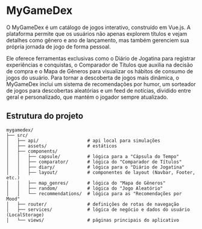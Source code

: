 # MyGameDex
O MyGameDex é um catálogo de jogos interativo, construído em Vue.js. A plataforma permite que os usuários não apenas explorem títulos e vejam detalhes como gênero e ano de lançamento, mas também gerenciem sua própria jornada de jogo de forma pessoal.

Ele oferece ferramentas exclusivas como o Diário de Jogatina para registrar experiências e conquistas, o Comparador de Títulos que auxilia na decisão de compra e o Mapa de Gêneros para visualizar os hábitos de consumo de jogos do usuário. Para tornar a descoberta de jogos mais dinâmica, o MyGameDex inclui um sistema de recomendações por humor, um sorteador de jogos para descobertas aleatórias e um feed de notícias, dividido entre geral e personalizado, que mantém o jogador sempre atualizado.

## Estrutura do projeto
```
mygamedex/
├── src/                     
│   ├── api/                  # api local para simulações
│   ├── assets/               # estáticos
│   ├── components/           
│   │   ├── capsule/          # lógica para a "Cápsula do Tempo"
│   │   ├── comparator/       # lógica do "Comparador de Títulos"
│   │   ├── diary/            # lógica para o "Diário de Jogatina"
│   │   ├── layout/           # componentes de layout (Navbar, Footer, etc.)
│   │   ├── map_genres/       # lógica do "Mapa de Gêneros"
│   │   ├── random/           # lógica do "Jogo Aleatório"
│   │   └── recommendations/  # lógica para as "Recomendações por Mood"
│   ├── router/               # definições de rotas de navegação
│   ├── services/             # lógica de negócio e dados do usuário (LocalStorage)
│   └── views/                # páginas principais do aplicativo
```
